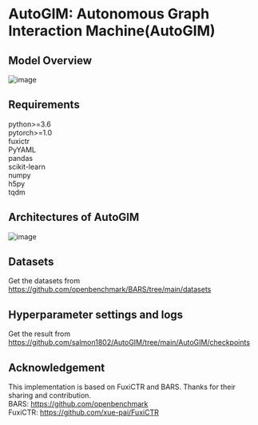 # AutoGIM: Autonomous Graph Interaction Machine(AutoGIM)
## Model Overview
![image](https://github.com/salmon1802/AutoGIM/assets/73091798/7bad1cdb-c61c-4cc2-9804-2839474491d4)

## Requirements
python>=3.6  
pytorch>=1.0  
fuxictr  
PyYAML  
pandas  
scikit-learn  
numpy  
h5py  
tqdm  
## Architectures of AutoGIM
![image](https://github.com/salmon1802/AutoGIM/assets/73091798/41661cfc-eb45-40f9-93ea-d4fe9c636ed0)

## Datasets
Get the datasets from https://github.com/openbenchmark/BARS/tree/main/datasets

## Hyperparameter settings and logs
Get the result from https://github.com/salmon1802/AutoGIM/tree/main/AutoGIM/checkpoints

## Acknowledgement
This implementation is based on FuxiCTR and BARS. Thanks for their sharing and contribution.  
BARS: https://github.com/openbenchmark  
FuxiCTR: https://github.com/xue-pai/FuxiCTR
